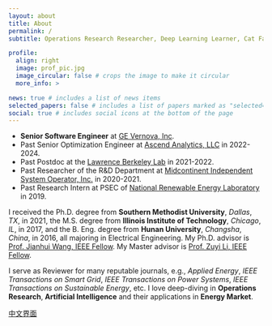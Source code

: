 ```yaml
---
layout: about
title: About
permalink: /
subtitle: Operations Research Researcher, Deep Learning Learner, Cat Fanatic

profile:
  align: right
  image: prof_pic.jpg
  image_circular: false # crops the image to make it circular
  more_info: >

news: true # includes a list of news items
selected_papers: false # includes a list of papers marked as "selected={true}"
social: true # includes social icons at the bottom of the page
---
```


- **Senior Software Engineer** at [GE Vernova, Inc](https://www.gevernova.com/software/products/gridos/energy-markets-software). 
- Past Senior Optimization Engineer at [Ascend Analytics, LLC](https://www.ascendanalytics.com/) in 2022-2024. 
- Past Postdoc at the [Lawrence Berkeley Lab](https://emp.lbl.gov/) in 2021-2022.
- Past Researcher of the R&D Department at [Midcontinent Independent System Operator, Inc.](https://www.misoenergy.org/) in 2020-2021. 
- Past Research Intern at PSEC of [National Renewable Energy Laboratory](https://www.nrel.gov/grid/) in 2019.

I received the Ph.D. degree from **Southern Methodist University**, *Dallas*, *TX*, in 2021, the M.S. degree from **Illinois Institute of Technology**, *Chicago*, *IL*, in 2017, and the B. Eng. degree from **Hunan University**, *Changsha*, *China*, in 2016, all majoring in Electrical Engineering. My Ph.D. advisor is [Prof. Jianhui Wang, IEEE Fellow](https://sites.google.com/site/eejhwang/). My Master advisor is [Prof. Zuyi Li, IEEE Fellow](https://www.iit.edu/directory/people/zuyi-li).

I serve as Reviewer for many reputable journals, e.g., *Applied Energy*, *IEEE Transactions on Smart Grid*, *IEEE Transactions on Power Systems*, *IEEE Transactions on Sustainable Energy*, etc. I love deep-diving in **Operations Research**, **Artificial Intelligence** and their applications in **Energy Market**.

<a href="zh" class="fancy-button">中文界面</a>

<br/>
